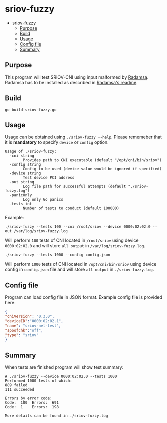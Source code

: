 # sriov-fuzzy

- [sriov-fuzzy](#sriov-fuzzy)
  - [Purpose](#purpose)
  - [Build](#build)
  - [Usage](#usage)
  - [Config file](#config-file)
  - [Summary](#summary)

## Purpose

This program will test SRIOV-CNI using input malformed by [Radamsa](https://gitlab.com/akihe/radamsa). Radamsa has to be installed as described in [Radamsa's readme](https://gitlab.com/akihe/radamsa/-/blob/develop/README.md#nutshell).

## Build

```
go build sriov-fuzzy.go
```

## Usage

Usage can be obtained using `./sriov-fuzzy --help`. Please rememeber that it is **mandatory** to specify `device` or `config` option.

```
Usage of ./sriov-fuzzy:
  -cni string
    	Provides path to CNI executable (default "/opt/cni/bin/sriov")
  -config string
    	Config to be used (device value would be ignored if specified)
  -device string
    	Test device PCI address
  -out string
    	Log file path for successful attempts (default "./sriov-fuzzy.log")
  -panicOnly
    	Log only Go panics
  -tests int
    	Number of tests to conduct (default 100000)

```

Example:

```
./sriov-fuzzy --tests 100 --cni /root/sriov --device 0000:02:02.0 --out /var/log/sriov-fuzzy.log
```

Will perform `100` tests of CNI located in `/root/sriov` using device `0000:02:02.0` and will store `all output` in `/var/log/sriov-fuzzy.log`.

```
./sriov-fuzzy --tests 1000 --config config.json
```
Will perform `1000` tests of CNI located in `/opt/cni/bin/sriov` using device config in `config.json` file and will store `all output` in `./sriov-fuzzy.log`.

## Config file

Program can load config file in JSON format. Example config file is provided here:

```json
{
"cniVersion": "0.3.0",
"deviceID":"0000:02:02.1",
"name": "sriov-net-test",
"spoofchk":"off",
"type": "sriov"
}
```

## Summary

When tests are finished program will show test summary:

```
# ./sriov-fuzzy --device 0000:02:02.0 --tests 1000
Performed 1000 tests of which:
889 failed
111 succeeded

Errors by error code:
Code:  100 	Errors:	 691
Code:  1 	Errors:	 198

More details can be found in ./sriov-fuzzy.log
```
